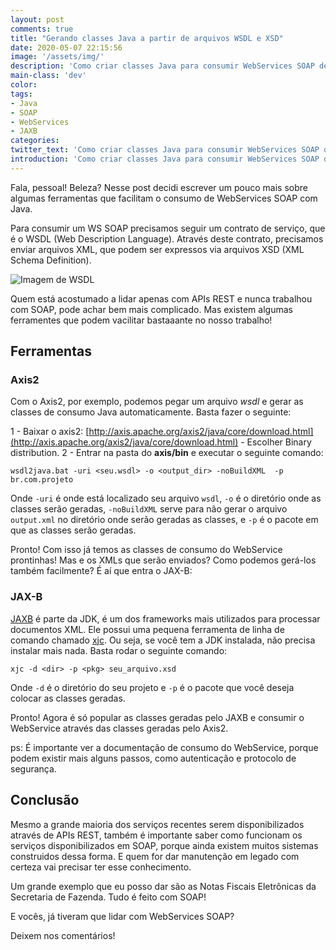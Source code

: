 ```yaml
---
layout: post
comments: true
title: "Gerando classes Java a partir de arquivos WSDL e XSD"
date: 2020-05-07 22:15:56
image: '/assets/img/'
description: 'Como criar classes Java para consumir WebServices SOAP de forma fácil.'
main-class: 'dev'
color:
tags:
- Java
- SOAP
- WebServices
- JAXB
categories:
twitter_text: 'Como criar classes Java para consumir WebServices SOAP de forma fácil.'
introduction: 'Como criar classes Java para consumir WebServices SOAP de forma fácil.'
---
```


Fala, pessoal! Beleza? Nesse post decidi escrever um pouco mais sobre algumas ferramentas que facilitam o consumo de WebServices SOAP com Java.


Para consumir um WS SOAP precisamos seguir um contrato de serviço, que é o WSDL (Web Description Language). Através deste contrato, precisamos enviar arquivos XML, que podem ser expressos via arquivos XSD (XML Schema Definition).

![Imagem de WSDL](https://miro.medium.com/max/1000/1*M7V2X4LQ2HHadCvm66Si3g.jpeg)

Quem está acostumado a lidar apenas com APIs REST e nunca trabalhou com SOAP, pode achar bem mais complicado. Mas existem algumas ferramentes que podem vacilitar bastaaante no nosso trabalho!

## Ferramentas

### Axis2

Com o Axis2, por exemplo, podemos pegar um arquivo *wsdl* e gerar as classes de consumo Java automaticamente. Basta fazer o seguinte:

1	- Baixar o axis2: [http://axis.apache.org/axis2/java/core/download.html](http://axis.apache.org/axis2/java/core/download.html) - Escolher Binary distribution.
2 - Entrar na pasta do **axis/bin**  e executar o seguinte comando: 

`wsdl2java.bat -uri <seu.wsdl> -o <output_dir> -noBuildXML  -p br.com.projeto`

Onde `-uri` é onde está localizado seu arquivo `wsdl`, `-o` é o diretório onde as classes serão geradas, `-noBuildXML` serve para não gerar o arquivo `output.xml` no diretório onde serão geradas as classes, e `-p` é o pacote em que as classes serão geradas.

Pronto! Com isso já temos as classes de consumo do WebService prontinhas! Mas e os XMLs que serão enviados? Como podemos gerá-los também facilmente? É aí que entra o JAX-B:

### JAX-B

[JAXB](https://jcp.org/aboutJava/communityprocess/mrel/jsr222/)  é parte da JDK, é um dos frameworks mais utilizados para processar documentos XML. Ele possui uma pequena ferramenta de linha de comando chamado [xjc](http://docs.oracle.com/javase/6/docs/technotes/tools/share/xjc.html). Ou seja, se você tem a JDK instalada, não precisa instalar mais nada. Basta rodar o seguinte comando:

`xjc -d <dir> -p <pkg> seu_arquivo.xsd`

Onde `-d` é o diretório do seu projeto e `-p` é o pacote que você deseja colocar as classes geradas.

Pronto! Agora é só popular as classes geradas pelo JAXB e consumir o WebService através das classes geradas pelo Axis2. 

ps: É importante ver a documentação de consumo do WebService, porque podem existir mais alguns passos, como autenticação e protocolo de segurança.

## Conclusão

Mesmo a grande maioria dos serviços recentes serem disponibilizados através de APIs REST, também é importante saber como funcionam os serviços disponibilizados em SOAP, porque ainda existem muitos sistemas construidos dessa forma. E quem for dar manutenção em legado com certeza vai precisar ter esse conhecimento. 

Um grande exemplo que eu posso dar são as Notas Fiscais Eletrônicas da Secretaria de Fazenda. Tudo é feito com SOAP!

E vocês, já tiveram que lidar com WebServices SOAP? 

Deixem nos comentários!